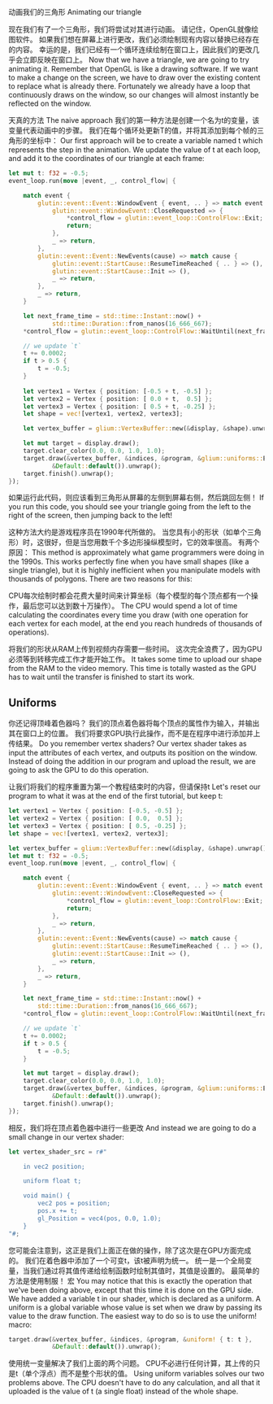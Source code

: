 动画我们的三角形
Animating our triangle

现在我们有了一个三角形，我们将尝试对其进行动画。 请记住，OpenGL就像绘图软件。 如果我们想在屏幕上进行更改，我们必须绘制现有内容以替换已经存在的内容。 幸运的是，我们已经有一个循环连续绘制在窗口上，因此我们的更改几乎会立即反映在窗口上。
Now that we have a triangle, we are going to try animating it. Remember that OpenGL is like a drawing software. If we want to make a change on the screen, we have to draw over the existing content to replace what is already there. Fortunately we already have a loop that continuously draws on the window, so our changes will almost instantly be reflected on the window.

天真的方法
The naive approach
我们的第一种方法是创建一个名为t的变量，该变量代表动画中的步骤。 我们在每个循环处更新T的值，并将其添加到每个帧的三角形的坐标中：
Our first approach will be to create a variable named t which represents the step in the animation. We update the value of t at each loop, and add it to the coordinates of our triangle at each frame:

```rust
let mut t: f32 = -0.5;
event_loop.run(move |event, _, control_flow| {

    match event {
        glutin::event::Event::WindowEvent { event, .. } => match event {
            glutin::event::WindowEvent::CloseRequested => {
                *control_flow = glutin::event_loop::ControlFlow::Exit;
                return;
            },
            _ => return,
        },
        glutin::event::Event::NewEvents(cause) => match cause {
            glutin::event::StartCause::ResumeTimeReached { .. } => (),
            glutin::event::StartCause::Init => (),
            _ => return,
        },
        _ => return,
    }

    let next_frame_time = std::time::Instant::now() +
            std::time::Duration::from_nanos(16_666_667);
    *control_flow = glutin::event_loop::ControlFlow::WaitUntil(next_frame_time);

    // we update `t`
    t += 0.0002;
    if t > 0.5 {
        t = -0.5;
    }
    
    let vertex1 = Vertex { position: [-0.5 + t, -0.5] };
    let vertex2 = Vertex { position: [ 0.0 + t,  0.5] };
    let vertex3 = Vertex { position: [ 0.5 + t, -0.25] };
    let shape = vec![vertex1, vertex2, vertex3];

    let vertex_buffer = glium::VertexBuffer::new(&display, &shape).unwrap();

    let mut target = display.draw();
    target.clear_color(0.0, 0.0, 1.0, 1.0);
    target.draw(&vertex_buffer, &indices, &program, &glium::uniforms::EmptyUniforms,
            &Default::default()).unwrap();
    target.finish().unwrap();
});
```

如果运行此代码，则应该看到三角形从屏幕的左侧到屏幕右侧，然后跳回左侧！
If you run this code, you should see your triangle going from the left to the right of the screen, then jumping back to the left!

这种方法大约是游戏程序员在1990年代所做的。 当您具有小的形状（如单个三角形）时，这很好，但是当您用数千个多边形操纵模型时，它的效率很高。 有两个原因：
This method is approximately what game programmers were doing in the 1990s. This works perfectly fine when you have small shapes (like a single triangle), but it is highly inefficient when you manipulate models with thousands of polygons. There are two reasons for this:

CPU每次绘制时都会花费大量时间来计算坐标（每个模型的每个顶点都有一个操作，最后您可以达到数十万操作）。
The CPU would spend a lot of time calculating the coordinates every time you draw (with one operation for each vertex for each model, at the end you reach hundreds of thousands of operations).

将我们的形状从RAM上传到视频内存需要一些时间。 这次完全浪费了，因为GPU必须等到转移完成工作才能开始工作。
It takes some time to upload our shape from the RAM to the video memory. This time is totally wasted as the GPU has to wait until the transfer is finished to start its work.

## Uniforms
你还记得顶峰着色器吗？ 我们的顶点着色器将每个顶点的属性作为输入，并输出其在窗口上的位置。 我们将要求GPU执行此操作，而不是在程序中进行添加并上传结果。
Do you remember vertex shaders? Our vertex shader takes as input the attributes of each vertex, and outputs its position on the window. Instead of doing the addition in our program and upload the result, we are going to ask the GPU to do this operation.

让我们将我们的程序重置为第一个教程结束时的内容，但请保持t
Let's reset our program to what it was at the end of the first tutorial, but keep t:

``` rust
let vertex1 = Vertex { position: [-0.5, -0.5] };
let vertex2 = Vertex { position: [ 0.0,  0.5] };
let vertex3 = Vertex { position: [ 0.5, -0.25] };
let shape = vec![vertex1, vertex2, vertex3];

let vertex_buffer = glium::VertexBuffer::new(&display, &shape).unwrap();
let mut t: f32 = -0.5;
event_loop.run(move |event, _, control_flow| {

    match event {
        glutin::event::Event::WindowEvent { event, .. } => match event {
            glutin::event::WindowEvent::CloseRequested => {
                *control_flow = glutin::event_loop::ControlFlow::Exit;
                return;
            },
            _ => return,
        },
        glutin::event::Event::NewEvents(cause) => match cause {
            glutin::event::StartCause::ResumeTimeReached { .. } => (),
            glutin::event::StartCause::Init => (),
            _ => return,
        },
        _ => return,
    }

    let next_frame_time = std::time::Instant::now() +
        std::time::Duration::from_nanos(16_666_667);
    *control_flow = glutin::event_loop::ControlFlow::WaitUntil(next_frame_time);

    // we update `t`
    t += 0.0002;
    if t > 0.5 {
        t = -0.5;
    }

    let mut target = display.draw();
    target.clear_color(0.0, 0.0, 1.0, 1.0);
    target.draw(&vertex_buffer, &indices, &program, &glium::uniforms::EmptyUniforms,
            &Default::default()).unwrap();
    target.finish().unwrap();
});
```

相反，我们将在顶点着色器中进行一些更改
And instead we are going to do a small change in our vertex shader:

```rust
let vertex_shader_src = r#"

    in vec2 position;

    uniform float t;

    void main() {
        vec2 pos = position;
        pos.x += t;
        gl_Position = vec4(pos, 0.0, 1.0);
    }
"#;
```

您可能会注意到，这正是我们上面正在做的操作，除了这次是在GPU方面完成的。 我们在着色器中添加了一个可变t，该t被声明为统一。 统一是一个全局变量，当我们通过将其值传递给绘制函数时绘制其值时，其值是设置的。 最简单的方法是使用制服！ 宏
You may notice that this is exactly the operation that we've been doing above, except that this time it is done on the GPU side. We have added a variable t in our shader, which is declared as a uniform. A uniform is a global variable whose value is set when we draw by passing its value to the draw function. The easiest way to do so is to use the uniform! macro:

```rust
target.draw(&vertex_buffer, &indices, &program, &uniform! { t: t },
            &Default::default()).unwrap();
```

使用统一变量解决了我们上面的两个问题。 CPU不必进行任何计算，其上传的只是t（单个浮点）而不是整个形状的值。
Using uniform variables solves our two problems above. The CPU doesn't have to do any calculation, and all that it uploaded is the value of t (a single float) instead of the whole shape.